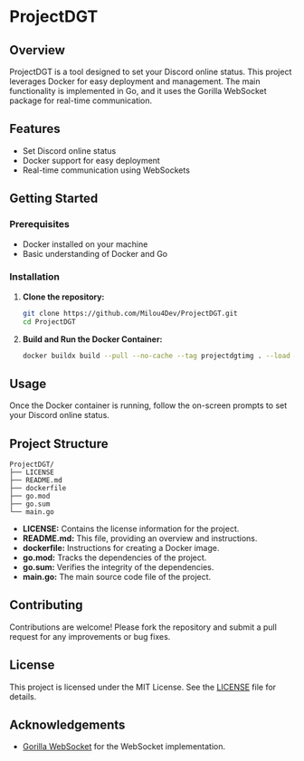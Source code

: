 # ProjectDGT

## Overview

ProjectDGT is a tool designed to set your Discord online status. This project leverages Docker for easy deployment and
management. The main functionality is implemented in Go, and it uses the Gorilla WebSocket package for real-time
communication.

## Features

- Set Discord online status
- Docker support for easy deployment
- Real-time communication using WebSockets

## Getting Started

### Prerequisites

- Docker installed on your machine
- Basic understanding of Docker and Go

### Installation

1. **Clone the repository:**
   ```sh
   git clone https://github.com/Milou4Dev/ProjectDGT.git
   cd ProjectDGT
   ```

2. **Build and Run the Docker Container:**
   ```sh
   docker buildx build --pull --no-cache --tag projectdgtimg . --load && docker run --rm -it --init projectdgtimg
   ```

## Usage

Once the Docker container is running, follow the on-screen prompts to set your Discord online status.

## Project Structure

```
ProjectDGT/
├── LICENSE
├── README.md
├── dockerfile
├── go.mod
├── go.sum
└── main.go
```

- **LICENSE:** Contains the license information for the project.
- **README.md:** This file, providing an overview and instructions.
- **dockerfile:** Instructions for creating a Docker image.
- **go.mod:** Tracks the dependencies of the project.
- **go.sum:** Verifies the integrity of the dependencies.
- **main.go:** The main source code file of the project.

## Contributing

Contributions are welcome! Please fork the repository and submit a pull request for any improvements or bug fixes.

## License

This project is licensed under the MIT License. See the [LICENSE](LICENSE) file for details.

## Acknowledgements

- [Gorilla WebSocket](https://github.com/gorilla/websocket) for the WebSocket implementation.